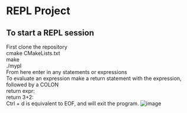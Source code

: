 # REPL Project

## To start a REPL session
First clone the repository <br>
cmake CMakeLists.txt <br>
make<br>
./mypl<br>
From here enter in any statements or expressions <br>
To evaluate an expression make a return statement with the expression, followed by a COLON <br>
return expr: <br>
return 3+2:<br>
Ctrl + d is equivalent to EOF, and will exit the program.
![image](https://user-images.githubusercontent.com/59989219/116802819-f6765d00-aaca-11eb-8066-8f3cf86d919b.png)

